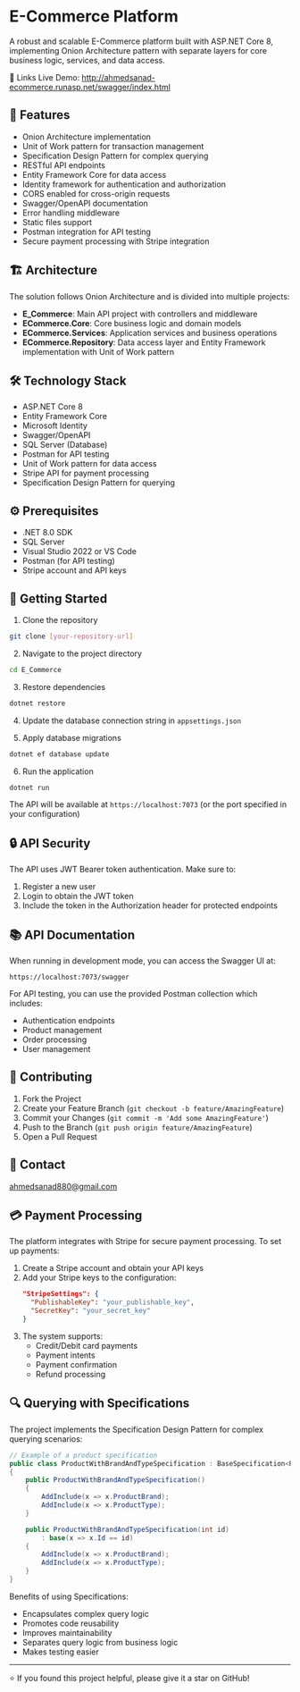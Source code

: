 # E-Commerce Platform

A robust and scalable E-Commerce platform built with ASP.NET Core 8, implementing Onion Architecture pattern with separate layers for core business logic, services, and data access.

🔗 Links
Live Demo: http://ahmedsanad-ecommerce.runasp.net/swagger/index.html

## 🚀 Features

- Onion Architecture implementation
- Unit of Work pattern for transaction management
- Specification Design Pattern for complex querying
- RESTful API endpoints
- Entity Framework Core for data access
- Identity framework for authentication and authorization
- CORS enabled for cross-origin requests
- Swagger/OpenAPI documentation
- Error handling middleware
- Static files support
- Postman integration for API testing
- Secure payment processing with Stripe integration

## 🏗️ Architecture

The solution follows Onion Architecture and is divided into multiple projects:

- **E_Commerce**: Main API project with controllers and middleware
- **ECommerce.Core**: Core business logic and domain models
- **ECommerce.Services**: Application services and business operations
- **ECommerce.Repository**: Data access layer and Entity Framework implementation with Unit of Work pattern

## 🛠️ Technology Stack

- ASP.NET Core 8
- Entity Framework Core
- Microsoft Identity
- Swagger/OpenAPI
- SQL Server (Database)
- Postman for API testing
- Unit of Work pattern for data access
- Stripe API for payment processing
- Specification Design Pattern for querying

## ⚙️ Prerequisites

- .NET 8.0 SDK
- SQL Server
- Visual Studio 2022 or VS Code
- Postman (for API testing)
- Stripe account and API keys

## 🚀 Getting Started

1. Clone the repository
```bash
git clone [your-repository-url]
```

2. Navigate to the project directory
```bash
cd E_Commerce
```

3. Restore dependencies
```bash
dotnet restore
```

4. Update the database connection string in `appsettings.json`

5. Apply database migrations
```bash
dotnet ef database update
```

6. Run the application
```bash
dotnet run
```

The API will be available at `https://localhost:7073`  (or the port specified in your configuration)

## 🔒 API Security

The API uses JWT Bearer token authentication. Make sure to:
1. Register a new user
2. Login to obtain the JWT token
3. Include the token in the Authorization header for protected endpoints

## 📚 API Documentation

When running in development mode, you can access the Swagger UI at:
```
https://localhost:7073/swagger
```

For API testing, you can use the provided Postman collection which includes:
- Authentication endpoints
- Product management
- Order processing
- User management

## 🤝 Contributing

1. Fork the Project
2. Create your Feature Branch (`git checkout -b feature/AmazingFeature`)
3. Commit your Changes (`git commit -m 'Add some AmazingFeature'`)
4. Push to the Branch (`git push origin feature/AmazingFeature`)
5. Open a Pull Request

## 📧 Contact

ahmedsanad880@gmail.com


## 💳 Payment Processing

The platform integrates with Stripe for secure payment processing. To set up payments:

1. Create a Stripe account and obtain your API keys
2. Add your Stripe keys to the configuration:
   ```json
   "StripeSettings": {
     "PublishableKey": "your_publishable_key",
     "SecretKey": "your_secret_key"
   }
   ```
3. The system supports:
   - Credit/Debit card payments
   - Payment intents
   - Payment confirmation
   - Refund processing

## 🔍 Querying with Specifications

The project implements the Specification Design Pattern for complex querying scenarios:

```csharp
// Example of a product specification
public class ProductWithBrandAndTypeSpecification : BaseSpecification<Product>
{
    public ProductWithBrandAndTypeSpecification()
    {
        AddInclude(x => x.ProductBrand);
        AddInclude(x => x.ProductType);
    }

    public ProductWithBrandAndTypeSpecification(int id) 
        : base(x => x.Id == id)
    {
        AddInclude(x => x.ProductBrand);
        AddInclude(x => x.ProductType);
    }
}
```

Benefits of using Specifications:
- Encapsulates complex query logic
- Promotes code reusability
- Improves maintainability
- Separates query logic from business logic
- Makes testing easier

---
⭐️ If you found this project helpful, please give it a star on GitHub! 
